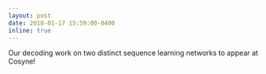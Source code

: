 ```yaml
---
layout: post
date: 2018-01-17 15:59:00-0400
inline: true
---
```


Our decoding work on two distinct sequence learning networks to appear at Cosyne! 
